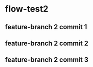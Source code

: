 # flow-test2

## feature-branch 2 commit 1
## feature-branch 2 commit 2
## feature-branch 2 commit 3